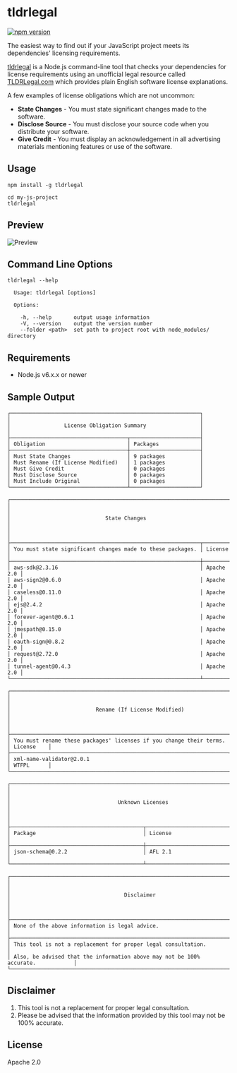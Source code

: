 # tldrlegal

[![npm version](https://badge.fury.io/js/tldrlegal.svg)](https://badge.fury.io/js/tldrlegal)

The easiest way to find out if your JavaScript project meets its dependencies' licensing requirements.

[tldrlegal](https://github.com/eladnava/tldrlegal) is a Node.js command-line tool that checks your dependencies for license requirements using an unofficial legal resource called [TLDRLegal.com](https://tldrlegal.com/) which provides plain English software license explanations.

A few examples of license obligations which are not uncommon:

* **State Changes** - You must state significant changes made to the software.
* **Disclose Source** - You must disclose your source code when you distribute your software.
* **Give Credit** - You must display an acknowledgement in all advertising materials mentioning features or use of the software.

## Usage

```shell
npm install -g tldrlegal

cd my-js-project
tldrlegal
```

## Preview

![Preview](https://raw.github.com/eladnava/tldrlegal/master/assets/preview.png) 

## Command Line Options

```shell
tldrlegal --help

  Usage: tldrlegal [options]

  Options:

    -h, --help       output usage information
    -V, --version    output the version number
    --folder <path>  set path to project root with node_modules/ directory
```

## Requirements

* Node.js v6.x.x or newer

## Sample Output

```
┌────────────────────────────────────────────────────────────┐
│                                                            │
│                 License Obligation Summary                 │
│                                                            │
├─────────────────────────────────────┬──────────────────────┤
│ Obligation                          │ Packages             │
├─────────────────────────────────────┼──────────────────────┤
│ Must State Changes                  │ 9 packages           │
│ Must Rename (If License Modified)   │ 1 packages           │
│ Must Give Credit                    │ 0 packages           │
│ Must Disclose Source                │ 0 packages           │
│ Must Include Original               │ 0 packages           │
└─────────────────────────────────────┴──────────────────────┘

┌─────────────────────────────────────────────────────────────────────────┐
│                                                                         │
│                              State Changes                              │
│                                                                         │
├────────────────────────────────────────────────────────────┬────────────┤
│ You must state significant changes made to these packages. │ License    │
├────────────────────────────────────────────────────────────┼────────────┤
│ aws-sdk@2.3.16                                             │ Apache 2.0 │
│ aws-sign2@0.6.0                                            │ Apache 2.0 │
│ caseless@0.11.0                                            │ Apache 2.0 │
│ ejs@2.4.2                                                  │ Apache 2.0 │
│ forever-agent@0.6.1                                        │ Apache 2.0 │
│ jmespath@0.15.0                                            │ Apache 2.0 │
│ oauth-sign@0.8.2                                           │ Apache 2.0 │
│ request@2.72.0                                             │ Apache 2.0 │
│ tunnel-agent@0.4.3                                         │ Apache 2.0 │
└────────────────────────────────────────────────────────────┴────────────┘

┌──────────────────────────────────────────────────────────────────────────────────┐
│                                                                                  │
│                           Rename (If License Modified)                           │
│                                                                                  │
├─────────────────────────────────────────────────────────────────────┬────────────┤
│ You must rename these packages' licenses if you change their terms. │ License    │
├─────────────────────────────────────────────────────────────────────┼────────────┤
│ xml-name-validator@2.0.1                                            │ WTFPL      │
└─────────────────────────────────────────────────────────────────────┴────────────┘

┌─────────────────────────────────────────────────────────────────────────────────────┐
│                                                                                     │
│                                  Unknown Licenses                                   │
│                                                                                     │
├──────────────────────────────────────────┬──────────────────────────────────────────┤
│ Package                                  │ License                                  │
├──────────────────────────────────────────┼──────────────────────────────────────────┤
│ json-schema@0.2.2                        │ AFL 2.1                                  │
└──────────────────────────────────────────┴──────────────────────────────────────────┘

┌──────────────────────────────────────────────────────────────────────────────────┐
│                                                                                  │
│                                    Disclaimer                                    │
│                                                                                  │
├──────────────────────────────────────────────────────────────────────────────────┤
│ None of the above information is legal advice.                                   │
├──────────────────────────────────────────────────────────────────────────────────┤
│ This tool is not a replacement for proper legal consultation.                    │
│ Also, be advised that the information above may not be 100% accurate.            │
└──────────────────────────────────────────────────────────────────────────────────┘
```

## Disclaimer

1. This tool is not a replacement for proper legal consultation.
2. Please be advised that the information provided by this tool may not be 100% accurate.

## License

Apache 2.0
